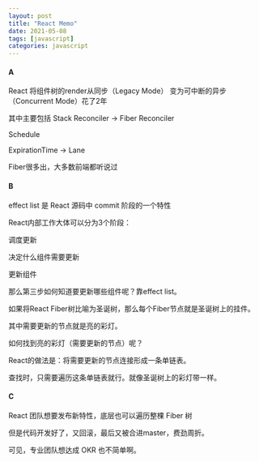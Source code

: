 ```yaml
---
layout: post
title: "React Memo"
date: 2021-05-08
tags: [javascript]
categories: javascript
---
```


#### A

React 将组件树的render从同步（Legacy Mode） 变为可中断的异步（Concurrent Mode）花了2年

其中主要包括
Stack Reconciler -> Fiber Reconciler

Schedule

ExpirationTime -> Lane

Fiber很多出，大多数前端都听说过

#### B

effect list 是 React 源码中 commit 阶段的一个特性

React内部工作大体可以分为3个阶段：

调度更新

决定什么组件需要更新

更新组件

那么第三步如何知道要更新哪些组件呢？靠effect list。

如果将React Fiber树比喻为圣诞树，那么每个Fiber节点就是圣诞树上的挂件。

其中需要更新的节点就是亮的彩灯。

如何找到亮的彩灯（需要更新的节点）呢？

React的做法是：将需要更新的节点连接形成一条单链表。

查找时，只需要遍历这条单链表就行。就像圣诞树上的彩灯带一样。

#### C

React 团队想要发布新特性，底层也可以遍历整棵 Fiber 树

但是代码开发好了，又回滚，最后又被合进master，费劲周折。

可见，专业团队想达成 OKR 也不简单啊。
